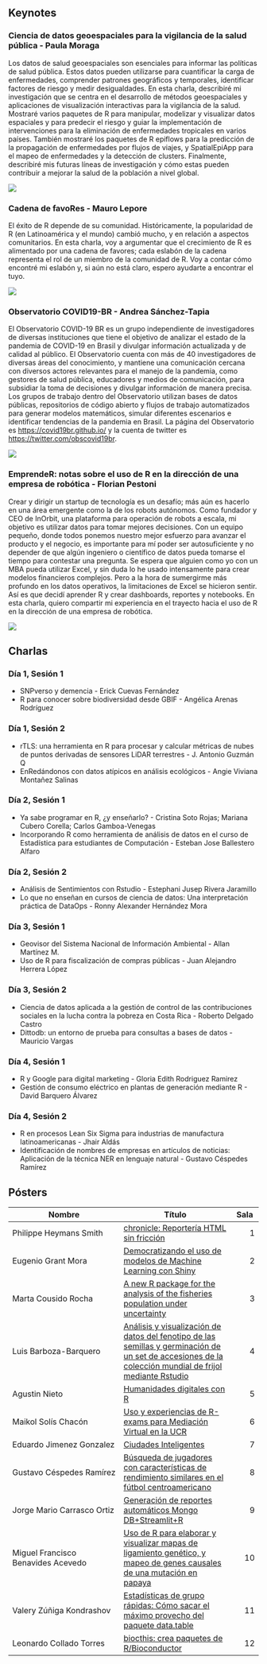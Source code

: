 ## Keynotes

### Ciencia de datos geoespaciales para la vigilancia de la salud pública - Paula Moraga

Los datos de salud geoespaciales son esenciales para informar las políticas de salud pública. Estos datos pueden utilizarse para cuantificar la carga de enfermedades, comprender patrones geográficos y temporales, identificar factores de riesgo y medir desigualdades. En esta charla, describiré mi investigación que se centra en el desarrollo de métodos geoespaciales y aplicaciones de visualización interactivas para la vigilancia de la salud. Mostraré varios paquetes de R para manipular, modelizar y visualizar datos espaciales y para predecir el riesgo y guiar la implementación de intervenciones para la eliminación de enfermedades tropicales en varios países. También mostraré los paquetes de R epiflows para la predicción de la propagación de enfermedades por flujos de viajes, y SpatialEpiApp para el mapeo de enfermedades y la detección de clusters. Finalmente, describiré mis futuras líneas de investigación y cómo estas pueden contribuir a mejorar la salud de la población a nivel global.


![](keynote2-01.png)

### Cadena de favoRes - Mauro Lepore

El éxito de R depende de su comunidad. Históricamente, la popularidad de R (en Latinoamérica y el mundo) cambió mucho, y en relación a aspectos comunitarios. En esta charla, voy a argumentar que el crecimiento de R es alimentado por una cadena de favores; cada eslabón de la cadena representa el rol de un miembro de la comunidad de R. Voy a contar cómo encontré mi eslabón y, si aún no está claro, espero ayudarte a encontrar el tuyo.

![](Keynote3-01.png)

### Observatorio COVID19-BR - Andrea Sánchez-Tapia

El Observatorio COVID-19 BR es un grupo independiente de investigadores de diversas instituciones que tiene el objetivo de analizar el estado de la pandemia de COVID-19 en Brasil y divulgar información actualizada y de calidad al público. El Observatorio cuenta con más de 40 investigadores de diversas áreas del conocimiento, y mantiene una comunicación cercana con diversos actores relevantes para el manejo de la pandemia, como gestores de salud pública, educadores y medios de comunicación, para subsidiar la toma de decisiones y divulgar información de manera precisa. Los grupos de trabajo dentro del Observatorio utilizan bases de datos públicas, repositorios de código abierto y flujos de trabajo automatizados para generar modelos matemáticos, simular diferentes escenarios e identificar tendencias de la pandemia en Brasil. La página del Observatorio es https://covid19br.github.io/ y la cuenta de twitter es https://twitter.com/obscovid19br. 


![](Keynote4-01.png)

### EmprendeR: notas sobre el uso de R en la dirección de una empresa de robótica - Florian Pestoni

Crear y dirigir un startup de tecnología es un desafío; más aún es hacerlo en una área emergente como la de los robots autónomos. Como fundador y CEO de InOrbit, una plataforma para operación de robots a escala, mi objetivo es utilizar datos para tomar mejores decisiones. Con un equipo pequeño, donde todos ponemos nuestro mejor esfuerzo para avanzar el producto y el negocio, es importante para mí poder ser autosuficiente y no depender de que algún ingeniero o científico de datos pueda tomarse el tiempo para contestar una pregunta. Se espera que alguien como yo con un MBA pueda utilizar Excel, y sin duda lo he usado intensamente para crear modelos financieros complejos. Pero a la hora de sumergirme más profundo en los datos operativos, la limitaciones de Excel se hicieron sentir. Así es que decidí aprender R y crear dashboards, reportes y notebooks. En esta charla, quiero compartir mi experiencia en el trayecto hacia el uso de R en la dirección de una empresa de robótica.

![](keynote1-01.png)

## Charlas

### Día 1, Sesión 1

* SNPverso y demencia - Erick Cuevas Fernández
* R para conocer sobre biodiversidad desde GBIF - Angélica Arenas Rodríguez

### Día 1, Sesión 2

* rTLS: una herramienta en R para procesar y calcular métricas de nubes de puntos derivadas de sensores LiDAR terrestres - J. Antonio Guzmán Q
* EnRedándonos con datos atípicos en análisis ecológicos - Angie Viviana Montañez Salinas

### Día 2, Sesión 1

* Ya sabe programar en R, ¿y enseñarlo? - Cristina Soto Rojas; Mariana Cubero Corella; Carlos Gamboa-Venegas
* Incorporando R como herramienta de análisis de datos en el curso de Estadística para estudiantes de Computación - Esteban Jose Ballestero Alfaro

### Día 2, Sesión 2

* Análisis de Sentimientos con Rstudio - Estephani Jusep Rivera Jaramillo
* Lo que no enseñan en cursos de ciencia de datos: Una interpretación práctica de DataOps - Ronny Alexander Hernández Mora

### Día 3, Sesión 1

* Geovisor del Sistema Nacional de Información Ambiental - Allan Martínez M.
* Uso de R para fiscalización de compras públicas - Juan Alejandro Herrera López

### Día 3, Sesión 2

* Ciencia de datos aplicada a la gestión de control de las contribuciones sociales en la lucha contra la pobreza en Costa Rica - Roberto Delgado Castro	
* Dittodb: un entorno de prueba para consultas a bases de datos - Mauricio Vargas	

### Día 4, Sesión 1

* R y Google para digital marketing - Gloria Edith Rodriguez Ramirez	
* Gestión de consumo eléctrico en plantas de generación mediante R - David Barquero Álvarez	

### Día 4, Sesión 2

* R en procesos Lean Six Sigma para industrias de manufactura latinoamericanas - Jhair Aldás	
* Identificación de nombres de empresas en artículos de noticias: Aplicación de la técnica NER en lenguaje natural - Gustavo Céspedes Ramírez	

## Pósters

<table class="table table-bordered table-hover table-condensed">
<thead><tr><th width="40%" title="Field #1">Nombre</th>
<th width="40%" title="Field #2">Título</th>
<th width="10%" title="Field #3">Sala</th>
</tr></thead>
<tbody><tr>
<td>Philippe Heymans Smith </td>
<td><a href="url">chronicle: Reportería HTML sin fricción</a></td>
<td align="right">1</td>
</tr>
<tr>
<td>Eugenio Grant Mora</td>
<td><a href="url">Democratizando el uso de modelos de Machine Learning con Shiny</a></td>
<td align="right">2</td>
</tr>
<tr>
<td>Marta Cousido Rocha</td>
<td><a href="url">A new R package for the analysis of the fisheries population under uncertainty</a></td>
<td align="right">3</td>
</tr>
<tr>
<td>Luis Barboza-Barquero</td>
<td><a href="url">Análisis y visualización de datos del fenotipo de las semillas y germinación de un set de accesiones de la colección mundial de frijol mediante Rstudio</a></td>
<td align="right">4</td>
</tr>
<tr>
<td>Agustin Nieto </td>
<td><a href="url">Humanidades digitales con R</a></td>
<td align="right">5</td>
</tr>
<tr>
<td>Maikol Solís Chacón  </td>
<td><a href="url">Uso y experiencias de R-exams para Mediación Virtual en la UCR</a></td>
<td align="right">6</td>
</tr>
<tr>
<td>Eduardo Jimenez Gonzalez</td>
<td><a href="url">Ciudades Inteligentes</a></td>
<td align="right">7</td>
</tr>
<tr>
<td>Gustavo Céspedes Ramírez</td>
<td><a href="url">Búsqueda de jugadores con características de rendimiento similares en el fútbol centroamericano</a></td>
<td align="right">8</td>
</tr>
<tr>
<td>Jorge Mario Carrasco Ortiz</td>
<td><a href="url">Generación de reportes automáticos Mongo DB+Streamlit+R</a></td>
<td align="right">9</td>
</tr>
<tr>
<td>Miguel Francisco Benavides Acevedo</td>
<td><a href="url">Uso de R para elaborar y visualizar mapas de ligamiento genético, y mapeo de genes causales de una mutación en papaya</a></td>
<td align="right">10</td>
</tr>
 <tr>
<td>Valery Zúñiga Kondrashov</td>
<td><a href="url">Estadísticas de grupo rápidas: Cómo sacar el máximo provecho del paquete data.table</a></td>
<td align="right">11</td>
</tr>
   <tr>
<td>Leonardo Collado Torres</td>
<td><a href="url">biocthis: crea paquetes de R/Bioconductor</a></td>
<td align="right">12</td>
</tr>
</tbody></table>

